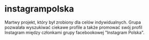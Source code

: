 # instagrampolska
Martwy projekt, który był zrobiony dla celów indywidualnych. Grupa pozwalała wyszukiwać ciekawe profile a także promować swój profil Instagram między członkami grupy facebookowej "Instagram Polska". 
